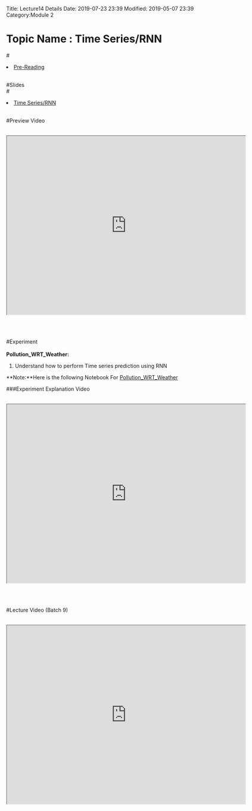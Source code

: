 Title: Lecture14 Details
Date: 2019-07-23 23:39
Modified: 2019-05-07 23:39
Category:Module 2

# Topic Name : Time Series/RNN

#<li><a href="https://drive.google.com/file/d/1YRhK5H6PXNXzw4LTTnF0U0yxn6IYvJbl/view?usp=sharing" target="_blank">Pre-Reading</a></li> <br>

#Slides<br>
#<li><a href="https://www.dropbox.com/home/Batch7/Slides/Day16?preview=TimeSeries_RNN.pptx" target="_blank">Time Series/RNN</a></li> <br>

#Preview Video <br><br>
<iframe src="https://videoken.com/embed/vkene-Q5u7yywKxA"width="640" height="480"></iframe>

<br><br>

#Experiment<br><br>
**Pollution_WRT_Weather:** <br>

1. Understand how to perform Time series prediction using RNN

**Note:**Here is the following Notebook For [Pollution_WRT_Weather](https://drive.google.com/file/d/1ODNztjG5Q02D4iHM8sslD0EQhA4eL3Df/view?usp=sharing)

###Experiment Explanation Video <br><br>
<iframe src="https://cdn.talentsprint.com/aiml/AIML_BATCH_HYD_7/10march/pollution_wrt_weather.mp4"width="640" height="480"></iframe>

<br><br>

#Lecture Video (Batch 9) <br><br>
<iframe src="https://videoken.com/embed/vkene--zzabPXRVQ"width="640" height="480"></iframe>







